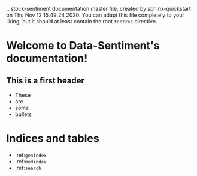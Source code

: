 .. stock-sentiment documentation master file, created by
   sphinx-quickstart on Thu Nov 12 15:49:24 2020.
   You can adapt this file completely to your liking, but it should at least
   contain the root `toctree` directive.

# Welcome to Data-Sentiment's documentation!

## This is a first header 

- These 
- are
- some 
- bullets 

Indices and tables
==================

* :ref:`genindex`
* :ref:`modindex`
* :ref:`search`

